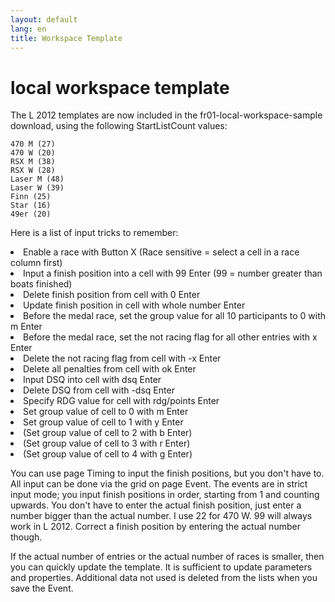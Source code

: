 ```yaml
---
layout: default
lang: en
title: Workspace Template
---
```


# local workspace template

The L 2012 templates are now included in the fr01-local-workspace-sample download, 
using the following StartListCount values:

```
470 M (27)
470 W (20)
RSX M (38)
RSX W (28)
Laser M (48)
Laser W (39)
Finn (25)
Star (16)
49er (20)
```
<p>Here is a list of input tricks to remember:</p>

<li>Enable a race with Button X (Race sensitive = select a cell in a race column first)</li>
<li>Input a finish position into a cell with 99 Enter (99 = number greater than boats finished)</li>
<li>Delete finish position from cell with 0 Enter</li>
<li>Update finish position in cell with whole number Enter</li>
<li>Before the medal race, set the group value for all 10 participants to 0 with m Enter</li>
<li>Before the medal race, set the not racing flag for all other entries with x Enter</li>
<li>Delete the not racing flag from cell with -x Enter</li>
<li>Delete all penalties from cell with ok Enter</li>
<li>Input DSQ into cell with dsq Enter</li>
<li>Delete DSQ from cell with -dsq Enter</li>
<li>Specify RDG value for cell with rdg/points Enter</li>
<li>Set group value of cell to 0 with m Enter</li>
<li>Set group value of cell to 1 with y Enter</li>
<li>(Set group value of cell to 2 with b Enter)</li>
<li>(Set group value of cell to 3 with r Enter)</li>
<li>(Set group value of cell to 4 with g Enter)</li>

You can use page Timing to input the finish positions, but you don't have to. 
All input can be done via the grid on page Event. 
The events are in strict input mode; you input finish positions in order, starting from 1 and counting upwards. 
You don't have to enter the actual finish position, just enter a number bigger than the actual number. 
I use 22 for 470 W. 99 will always work in L 2012.
Correct a finish position by entering the actual number though.

If the actual number of entries or the actual number of races is smaller, 
then you can quickly update the template. It is sufficient to update parameters and properties. 
Additional data not used is deleted from the lists when you save the Event.

